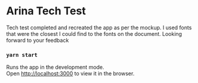 # Arina Tech Test

Tech test completed and recreated the app as per the mockup. I used fonts that were the closest I could find to the fonts on the document. Looking forward to your feedback

### `yarn start`

Runs the app in the development mode.\
Open [http://localhost:3000](http://localhost:3000) to view it in the browser.

